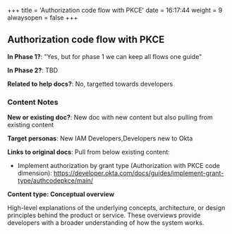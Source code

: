 +++
title = 'Authorization code flow with PKCE'
date = 16:17:44
weight = 9
alwaysopen = false
+++

## Authorization code flow with PKCE

**In Phase 1?**: "Yes, but for phase 1 we can keep all flows one guide"

**In Phase 2?**: TBD

**Related to help docs?**: No, targetted towards developers



### Content Notes

**New or existing doc?**: New doc with new content but also pulling from existing content

**Target personas**: New IAM Developers,Developers new to Okta

**Links to original docs**: Pull from below existing content:
- Implement authorization by grant type (Authorization with PKCE code dimension): https://developer.okta.com/docs/guides/implement-grant-type/authcodepkce/main/

**Content type: Conceptual overview**

High-level explanations of the underlying concepts, architecture, or design principles behind the product or service. These overviews provide developers with a broader understanding of how the system works.



